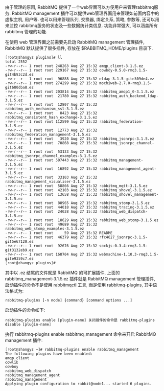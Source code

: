 
由于管理的原因, RabbitMQ 提供了一个web界面可以方便用户来管理rabbitmq服务. RabbitMQ management 插件可以提供web管理界面用来管理如前面内容中的虚拟主机, 用户等. 也可以用来管理队列, 交换器, 绑定关系, 策略, 参数等, 还可以用来监控 rabbitmq服务的状态及一些数据统计类信息. 功能非常强大, 可以涵盖所有 rabbitmq 管理的功能.

在使用 web 管理界面之前需要先启动 RabbitMQ management 管理插件, RabbitMQ 默认提供了很多插件, 存放在 $RABBITMQ_HOME/plugins 目录下.

```shell
[root@zhangyz plugins]# ll
total 2552
-rw-r--r-- 1 root root 248263 Aug 27 15:32 amqp_client-3.1.5.ez
-rw-r--r-- 1 root root 229167 Aug 27 15:32 cowboy-0.5.0-rmq3.1.5-git4b93c2d.ez
-rw-r--r-- 1 root root  96888 Aug 27 15:32 eldap-3.1.5-gite309de4.ez
-rw-r--r-- 1 root root 274299 Aug 27 15:32 mochiweb-2.7.0-rmq3.1.5-git680dba8.ez
-rw-r--r-- 1 root root 203814 Aug 27 15:32 rabbitmq_amqp1_0-3.1.5.ez
-rw-r--r-- 1 root root  21780 Aug 27 15:32 rabbitmq_auth_backend_ldap-3.1.5.ez
-rw-r--r-- 1 root root  12807 Aug 27 15:32 rabbitmq_auth_mechanism_ssl-3.1.5.ez
-rw-r--r-- 1 root root   8423 Aug 27 15:32 rabbitmq_consistent_hash_exchange-3.1.5.ez
-rw-r--r-- 1 root root 112599 Aug 27 15:32 rabbitmq_federation-3.1.5.ez
-rw-r--r-- 1 root root  12773 Aug 27 15:32 rabbitmq_federation_management-3.1.5.ez
-rw-r--r-- 1 root root   3920 Aug 27 15:32 rabbitmq_jsonrpc-3.1.5.ez
-rw-r--r-- 1 root root  70868 Aug 27 15:32 rabbitmq_jsonrpc_channel-3.1.5.ez
-rw-r--r-- 1 root root  53133 Aug 27 15:32 rabbitmq_jsonrpc_channel_examples-3.1.5.ez
-rw-r--r-- 1 root root 507443 Aug 27 15:32 rabbitmq_management-3.1.5.ez
-rw-r--r-- 1 root root  16892 Aug 27 15:32 rabbitmq_management_agent-3.1.5.ez
-rw-r--r-- 1 root root  33103 Aug 27 15:32 rabbitmq_management_visualiser-3.1.5.ez
-rw-r--r-- 1 root root  58866 Aug 27 15:32 rabbitmq_mqtt-3.1.5.ez
-rw-r--r-- 1 root root  42103 Aug 27 15:32 rabbitmq_shovel-3.1.5.ez
-rw-r--r-- 1 root root  13658 Aug 27 15:32 rabbitmq_shovel_management-3.1.5.ez
-rw-r--r-- 1 root root  88965 Aug 27 15:32 rabbitmq_stomp-3.1.5.ez
-rw-r--r-- 1 root root  44018 Aug 27 15:32 rabbitmq_tracing-3.1.5.ez
-rw-r--r-- 1 root root  24028 Aug 27 15:32 rabbitmq_web_dispatch-3.1.5.ez
-rw-r--r-- 1 root root  18629 Aug 27 15:32 rabbitmq_web_stomp-3.1.5.ez
-rw-r--r-- 1 root root  49689 Aug 27 15:32 rabbitmq_web_stomp_examples-3.1.5.ez
-rw-r--r-- 1 root root     59 Aug 27 15:32 README
-rw-r--r-- 1 root root  46379 Aug 27 15:32 rfc4627_jsonrpc-3.1.5-git5e67120.ez
-rw-r--r-- 1 root root  92676 Aug 27 15:32 sockjs-0.3.4-rmq3.1.5-git3132eb9.ez
-rw-r--r-- 1 root root 168704 Aug 27 15:32 webmachine-1.10.3-rmq3.1.5-gite9359c7.ez
[root@zhangyz plugins]# 
```

其中以 .ez 结尾的文件就是 RabbitMQ 的可扩展插件, 上面的 rabbitmq_management-3.1.5.ez 插件就是 RabbitMQ management 管理插件, 启动插件的命令不是使用 rabbitmqctl 工具, 而是使用 rabbitmq-plugins, 其中语法格式为:

```shell
rabbitmq-plugins [-n node] {command} [command options ...] 
```

启动插件的命令如下:
```shell
rabbitmq-plugins enable [plugin-name] 关闭插件的命令是 rabbitmq-plugins disable [plugin-name]
```

执行 rabbitmq-plugins enable rabbitmq_management 命令来开启 RabbitMQ management 插件:

```shell
[root@zhangyz ~]# rabbitmq-plugins enable rabbitmq_management
The following plugins have been enabled:
amqp_client
cowlib
cowboy
rabbitmq_web_dispatch
rabbitmq_management_agent
rabbitmq_management
Applying plugin configuration to rabbit@node1... started 6 plugins.
```

